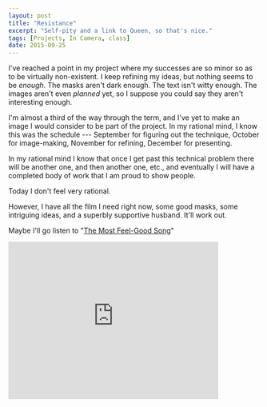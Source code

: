 ```yaml
---
layout: post
title: "Resistance"
excerpt: "Self-pity and a link to Queen, so that's nice."
tags: [Projects, In Camera, class]
date: 2015-09-25
---
```


I've reached a point in my project where my successes are so minor so as to be virtually non-existent. I keep refining my ideas, but nothing seems to be *enough*. The masks aren't dark enough. The text isn't witty enough. The images aren't even *planned* yet, so I suppose you could say they aren't interesting enough.

I'm almost a third of the way through the term, and I've yet to make an image I would consider to be part of the project. In my rational mind, I know this was the schedule --- September for figuring out the technique, October for image-making, November for refining, December for presenting.

In my rational mind I know that once I get past this technical problem there will be another one, and then another one, etc., and eventually I will have a completed body of work that I am proud to show people.

Today I don't feel very rational.

However, I have all the film I need right now, some good masks, some intriguing ideas, and a superbly supportive husband. It'll work out.

Maybe I'll go listen to "[The Most Feel-Good Song](http://www.jolij.com/?p=362)"

<iframe width="420" height="315" src="https://www.youtube.com/embed/HgzGwKwLmgM" frameborder="0" allowfullscreen></iframe>
